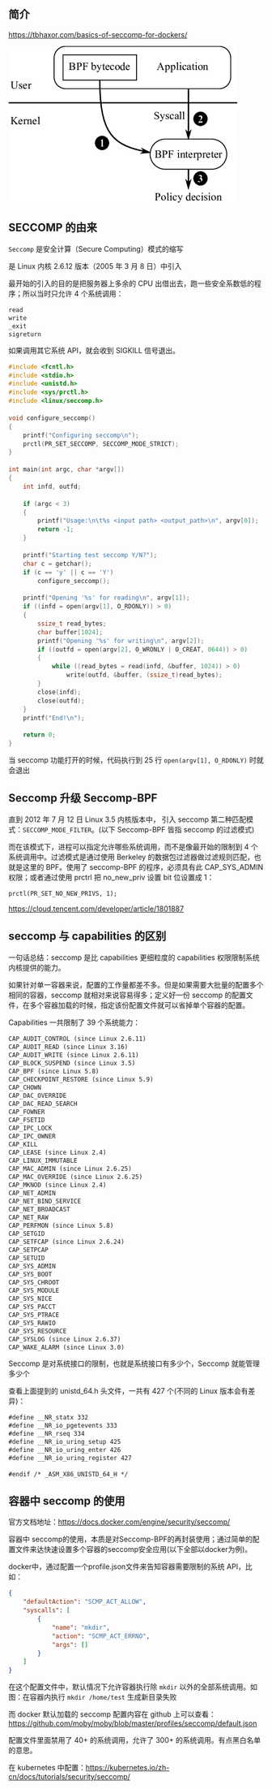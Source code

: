 ## 简介

https://tbhaxor.com/basics-of-seccomp-for-dockers/

![img](.assets/The-architecture-of-the-Seccomp-system-20-in-Linux-Application-developers-specify.png)

## SECCOMP 的由来

`Seccomp` 是安全计算（Secure Computing）模式的缩写

是 Linux 内核 2.6.12 版本（2005 年 3 月 8 日）中引入

最开始的引入的目的是把服务器上多余的 CPU 出借出去，跑一些安全系数低的程序；所以当时只允许 4 个系统调用：

```
read
write
_exit
sigreturn
```

如果调用其它系统 API，就会收到 SIGKILL 信号退出。

```c
#include <fcntl.h>
#include <stdio.h>
#include <unistd.h>
#include <sys/prctl.h>
#include <linux/seccomp.h>

void configure_seccomp()
{
    printf("Configuring seccomp\n");
    prctl(PR_SET_SECCOMP, SECCOMP_MODE_STRICT);
}

int main(int argc, char *argv[])
{
    int infd, outfd;

    if (argc < 3)
    {
        printf("Usage:\n\t%s <input path> <output_path>\n", argv[0]);
        return -1;
    }

    printf("Starting test seccomp Y/N?");
    char c = getchar();
    if (c == 'y' || c == 'Y')
        configure_seccomp();

    printf("Opening '%s' for reading\n", argv[1]);
    if ((infd = open(argv[1], O_RDONLY)) > 0)
    {
        ssize_t read_bytes;
        char buffer[1024];
        printf("Opening '%s' for writing\n", argv[2]);
        if ((outfd = open(argv[2], O_WRONLY | O_CREAT, 0644)) > 0)
        {
            while ((read_bytes = read(infd, &buffer, 1024)) > 0)
                write(outfd, &buffer, (ssize_t)read_bytes);
        }
        close(infd);
        close(outfd);
    }
    printf("End!\n");

    return 0;
}

```

当 seccomp 功能打开的时候，代码执行到 25 行 `open(argv[1], O_RDONLY)` 时就会退出

## Seccomp 升级 Seccomp-BPF

直到 2012 年 7 月 12 日 Linux 3.5 内核版本中， 引入 seccomp 第二种匹配模式：`SECCOMP_MODE_FILTER`。(以下 Seccomp-BPF 皆指 seccomp 的过滤模式)

而在该模式下，进程可以指定允许哪些系统调用，而不是像最开始的限制到 4 个系统调用中。过滤模式是通过使用 Berkeley 的数据包过滤器做过滤规则匹配，也就是这里的 BPF。使用了 seccomp-BPF 的程序，必须具有此 CAP_SYS_ADMIN 权限；或者通过使用 prctrl 把 no_new_priv 设置 bit 位设置成 1：

```
prctl(PR_SET_NO_NEW_PRIVS, 1);
```

https://cloud.tencent.com/developer/article/1801887

## seccomp 与 capabilities 的区别

一句话总结：seccomp 是比 capabilities 更细粒度的 capabilities 权限限制系统内核提供的能力。

如果针对单一容器来说，配置的工作量都差不多。但是如果需要大批量的配置多个 相同的容器，seccomp 就相对来说容易得多；定义好一份 seccomp 的配置文件，在多个容器加载的时候，指定该份配置文件就可以省掉单个容器的配置。

Capabilities 一共限制了 39 个系统能力：

```
CAP_AUDIT_CONTROL (since Linux 2.6.11)
CAP_AUDIT_READ (since Linux 3.16)
CAP_AUDIT_WRITE (since Linux 2.6.11)
CAP_BLOCK_SUSPEND (since Linux 3.5)
CAP_BPF (since Linux 5.8)
CAP_CHECKPOINT_RESTORE (since Linux 5.9)
CAP_CHOWN
CAP_DAC_OVERRIDE
CAP_DAC_READ_SEARCH
CAP_FOWNER
CAP_FSETID
CAP_IPC_LOCK
CAP_IPC_OWNER
CAP_KILL
CAP_LEASE (since Linux 2.4)
CAP_LINUX_IMMUTABLE
CAP_MAC_ADMIN (since Linux 2.6.25)
CAP_MAC_OVERRIDE (since Linux 2.6.25)
CAP_MKNOD (since Linux 2.4)
CAP_NET_ADMIN
CAP_NET_BIND_SERVICE
CAP_NET_BROADCAST
CAP_NET_RAW
CAP_PERFMON (since Linux 5.8)
CAP_SETGID
CAP_SETFCAP (since Linux 2.6.24)
CAP_SETPCAP
CAP_SETUID
CAP_SYS_ADMIN
CAP_SYS_BOOT
CAP_SYS_CHROOT
CAP_SYS_MODULE
CAP_SYS_NICE
CAP_SYS_PACCT
CAP_SYS_PTRACE
CAP_SYS_RAWIO
CAP_SYS_RESOURCE
CAP_SYSLOG (since Linux 2.6.37)
CAP_WAKE_ALARM (since Linux 3.0)
```

Seccomp 是对系统接口的限制，也就是系统接口有多少个，Seccomp 就能管理多少个

查看上面提到的 unistd_64.h 头文件，一共有 427 个(不同的 Linux 版本会有差异)：

```
#define __NR_statx 332
#define __NR_io_pgetevents 333
#define __NR_rseq 334
#define __NR_io_uring_setup 425
#define __NR_io_uring_enter 426
#define __NR_io_uring_register 427

#endif /* _ASM_X86_UNISTD_64_H */
```

## 容器中 seccomp 的使用

官方文档地址：<https://docs.docker.com/engine/security/seccomp/>

容器中 seccomp的使用，本质是对Seccomp-BPF的再封装使用；通过简单的配置文件来达快速设置多个容器的seccomp安全应用(以下全部以docker为例)。

docker中，通过配置一个profile.json文件来告知容器需要限制的系统 API，比如：

```json
{
    "defaultAction": "SCMP_ACT_ALLOW",
    "syscalls": [
        {
            "name": "mkdir",
            "action": "SCMP_ACT_ERRNO",
            "args": []
        }
    ]
}
```

在这个配置文件中，默认情况下允许容器执行除 `mkdir` 以外的全部系统调用。如 图：在容器内执行 `mkdir /home/test` 生成新目录失败

而 docker 默认加载的 seccomp 配置内容在 github 上可以查看：https://github.com/moby/moby/blob/master/profiles/seccomp/default.json

配置文件里面禁用了 40+ 的系统调用，允许了 300+ 的系统调用。有点黑白名单的意思。

在 kubernetes 中配置：<https://kubernetes.io/zh-cn/docs/tutorials/security/seccomp/>
